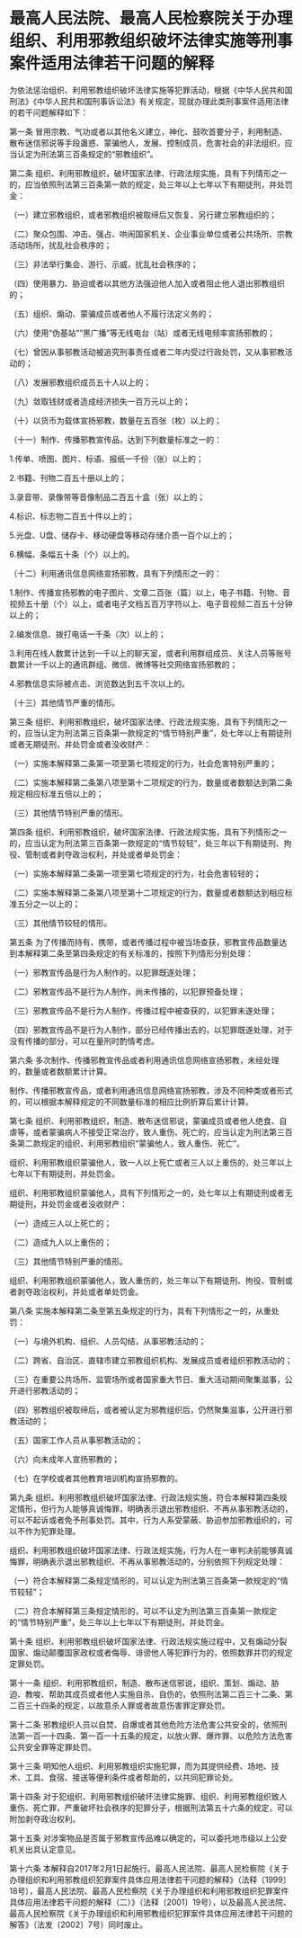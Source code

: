 # 最高人民法院、最高人民检察院关于办理组织、利用邪教组织破坏法律实施等刑事案件适用法律若干问题的解释

<!-- INFO END -->

为依法惩治组织、利用邪教组织破坏法律实施等犯罪活动，根据《中华人民共和国刑法》《中华人民共和国刑事诉讼法》有关规定，现就办理此类刑事案件适用法律的若干问题解释如下：

第一条 冒用宗教、气功或者以其他名义建立，神化、鼓吹首要分子，利用制造、散布迷信邪说等手段蛊惑、蒙骗他人，发展、控制成员，危害社会的非法组织，应当认定为刑法第三百条规定的“邪教组织”。

第二条 组织、利用邪教组织，破坏国家法律、行政法规实施，具有下列情形之一的，应当依照刑法第三百条第一款的规定，处三年以上七年以下有期徒刑，并处罚金：

（一）建立邪教组织，或者邪教组织被取缔后又恢复、另行建立邪教组织的；

（二）聚众包围、冲击、强占、哄闹国家机关、企业事业单位或者公共场所、宗教活动场所，扰乱社会秩序的；

（三）非法举行集会、游行、示威，扰乱社会秩序的；

（四）使用暴力、胁迫或者以其他方法强迫他人加入或者阻止他人退出邪教组织的；

（五）组织、煽动、蒙骗成员或者他人不履行法定义务的；

（六）使用“伪基站”“黑广播”等无线电台（站）或者无线电频率宣扬邪教的；

（七）曾因从事邪教活动被追究刑事责任或者二年内受过行政处罚，又从事邪教活动的；

（八）发展邪教组织成员五十人以上的；

（九）敛取钱财或者造成经济损失一百万元以上的；

（十）以货币为载体宣扬邪教，数量在五百张（枚）以上的；

（十一）制作、传播邪教宣传品，达到下列数量标准之一的：

1.传单、喷图、图片、标语、报纸一千份（张）以上的；

2.书籍、刊物二百五十册以上的；

3.录音带、录像带等音像制品二百五十盒（张）以上的；

4.标识、标志物二百五十件以上的；

5.光盘、U盘、储存卡、移动硬盘等移动存储介质一百个以上的；

6.横幅、条幅五十条（个）以上的。

（十二）利用通讯信息网络宣扬邪教，具有下列情形之一的：

1.制作、传播宣扬邪教的电子图片、文章二百张（篇）以上，电子书籍、刊物、音视频五十册（个）以上，或者电子文档五百万字符以上、电子音视频二百五十分钟以上的；

2.编发信息、拨打电话一千条（次）以上的；

3.利用在线人数累计达到一千以上的聊天室，或者利用群组成员、关注人员等账号数累计一千以上的通讯群组、微信、微博等社交网络宣扬邪教的；

4.邪教信息实际被点击、浏览数达到五千次以上的。

（十三）其他情节严重的情形。

第三条 组织、利用邪教组织，破坏国家法律、行政法规实施，具有下列情形之一的，应当认定为刑法第三百条第一款规定的“情节特别严重”，处七年以上有期徒刑或者无期徒刑，并处罚金或者没收财产：

（一）实施本解释第二条第一项至第七项规定的行为，社会危害特别严重的；

（二）实施本解释第二条第八项至第十二项规定的行为，数量或者数额达到第二条规定相应标准五倍以上的；

（三）其他情节特别严重的情形。

第四条 组织、利用邪教组织，破坏国家法律、行政法规实施，具有下列情形之一的，应当认定为刑法第三百条第一款规定的“情节较轻”，处三年以下有期徒刑、拘役、管制或者剥夺政治权利，并处或者单处罚金：

（一）实施本解释第二条第一项至第七项规定的行为，社会危害较轻的；

（二）实施本解释第二条第八项至第十二项规定的行为，数量或者数额达到相应标准五分之一以上的；

（三）其他情节较轻的情形。

第五条 为了传播而持有、携带，或者传播过程中被当场查获，邪教宣传品数量达到本解释第二条至第四条规定的有关标准的，按照下列情形分别处理：

（一）邪教宣传品是行为人制作的，以犯罪既遂处理；

（二）邪教宣传品不是行为人制作，尚未传播的，以犯罪预备处理；

（三）邪教宣传品不是行为人制作，传播过程中被查获的，以犯罪未遂处理；

（四）邪教宣传品不是行为人制作，部分已经传播出去的，以犯罪既遂处理，对于没有传播的部分，可以在量刑时酌情考虑。

第六条 多次制作、传播邪教宣传品或者利用通讯信息网络宣扬邪教，未经处理的，数量或者数额累计计算。

制作、传播邪教宣传品，或者利用通讯信息网络宣扬邪教，涉及不同种类或者形式的，可以根据本解释规定的不同数量标准的相应比例折算后累计计算。

第七条 组织、利用邪教组织，制造、散布迷信邪说，蒙骗成员或者他人绝食、自虐等，或者蒙骗病人不接受正常治疗，致人重伤、死亡的，应当认定为刑法第三百条第二款规定的组织、利用邪教组织“蒙骗他人，致人重伤、死亡”。

组织、利用邪教组织蒙骗他人，致一人以上死亡或者三人以上重伤的，处三年以上七年以下有期徒刑，并处罚金。

组织、利用邪教组织蒙骗他人，具有下列情形之一的，处七年以上有期徒刑或者无期徒刑，并处罚金或者没收财产：

（一）造成三人以上死亡的；

（二）造成九人以上重伤的；

（三）其他情节特别严重的情形。

组织、利用邪教组织蒙骗他人，致人重伤的，处三年以下有期徒刑、拘役、管制或者剥夺政治权利，并处或者单处罚金。

第八条 实施本解释第二条至第五条规定的行为，具有下列情形之一的，从重处罚：

（一）与境外机构、组织、人员勾结，从事邪教活动的；

（二）跨省、自治区、直辖市建立邪教组织机构、发展成员或者组织邪教活动的；

（三）在重要公共场所、监管场所或者国家重大节日、重大活动期间聚集滋事，公开进行邪教活动的；

（四）邪教组织被取缔后，或者被认定为邪教组织后，仍然聚集滋事，公开进行邪教活动的；

（五）国家工作人员从事邪教活动的；

（六）向未成年人宣扬邪教的；

（七）在学校或者其他教育培训机构宣扬邪教的。

第九条 组织、利用邪教组织破坏国家法律、行政法规实施，符合本解释第四条规定情形，但行为人能够真诚悔罪，明确表示退出邪教组织、不再从事邪教活动的，可以不起诉或者免予刑事处罚。其中，行为人系受蒙蔽、胁迫参加邪教组织的，可以不作为犯罪处理。

组织、利用邪教组织破坏国家法律、行政法规实施，行为人在一审判决前能够真诚悔罪，明确表示退出邪教组织、不再从事邪教活动的，分别依照下列规定处理：

（一）符合本解释第二条规定情形的，可以认定为刑法第三百条第一款规定的“情节较轻”；

（二）符合本解释第三条规定情形的，可以不认定为刑法第三百条第一款规定的“情节特别严重”，处三年以上七年以下有期徒刑，并处罚金。

第十条 组织、利用邪教组织破坏国家法律、行政法规实施过程中，又有煽动分裂国家、煽动颠覆国家政权或者侮辱、诽谤他人等犯罪行为的，依照数罪并罚的规定定罪处罚。

第十一条 组织、利用邪教组织，制造、散布迷信邪说，组织、策划、煽动、胁迫、教唆、帮助其成员或者他人实施自杀、自伤的，依照刑法第二百三十二条、第二百三十四条的规定，以故意杀人罪或者故意伤害罪定罪处罚。

第十二条 邪教组织人员以自焚、自爆或者其他危险方法危害公共安全的，依照刑法第一百一十四条、第一百一十五条的规定，以放火罪、爆炸罪、以危险方法危害公共安全罪等定罪处罚。

第十三条 明知他人组织、利用邪教组织实施犯罪，而为其提供经费、场地、技术、工具、食宿、接送等便利条件或者帮助的，以共同犯罪论处。

第十四条 对于犯组织、利用邪教组织破坏法律实施罪、组织、利用邪教组织致人重伤、死亡罪，严重破坏社会秩序的犯罪分子，根据刑法第五十六条的规定，可以附加剥夺政治权利。

第十五条 对涉案物品是否属于邪教宣传品难以确定的，可以委托地市级以上公安机关出具认定意见。

第十六条 本解释自2017年2月1日起施行。最高人民法院、最高人民检察院《关于办理组织和利用邪教组织犯罪案件具体应用法律若干问题的解释》（法释〔1999〕18号），最高人民法院、最高人民检察院《关于办理组织和利用邪教组织犯罪案件具体应用法律若干问题的解释（二）》（法释〔2001〕19号），以及最高人民法院、最高人民检察院《关于办理组织和利用邪教组织犯罪案件具体应用法律若干问题的解答》（法发〔2002〕7号）同时废止。